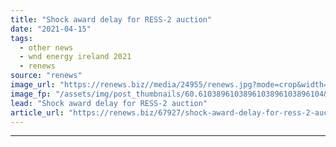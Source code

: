 ```yaml
---
title: "Shock award delay for RESS-2 auction"
date: "2021-04-15"
tags: 
  - other news
  - wnd energy ireland 2021
  - renews
source: "renews"
image_url: "https://renews.biz//media/24955/renews.jpg?mode=crop&width=770&heightratio=0.6103896103896103896103896104&slimmage=true"
image_fp: "/assets/img/post_thumbnails/60.6103896103896103896103896104&slimmage=true"
lead: "Shock award delay for RESS-2 auction"
article_url: "https://renews.biz/67927/shock-award-delay-for-ress-2-auction/"
---
```


---
